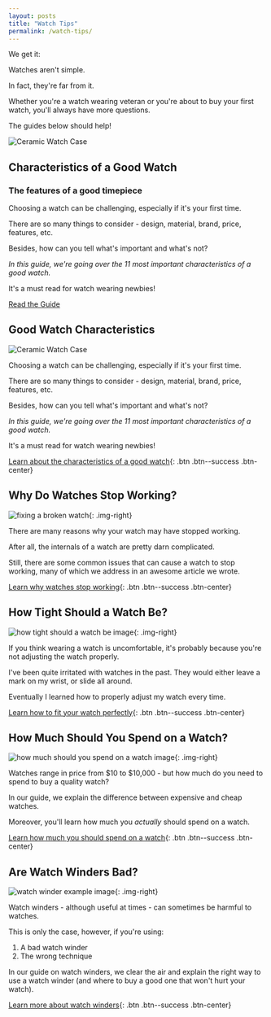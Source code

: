 ```yaml
---
layout: posts
title: "Watch Tips" 
permalink: /watch-tips/
---
```


We get it: 

Watches aren't simple. 

In fact, they're far from it. 

Whether you're a watch wearing veteran or you're about to buy your first watch, you'll always have more questions. 

The guides below should help!

<div class="featured-info-box">
<div class="content">
<div class="img">
<img src="/img/watches/characteristics/ceramic.jpg" alt="Ceramic Watch Case">
</div>
<div class="text">
<h2>Characteristics of a Good Watch</h2>
<h3>The features of a good timepiece</h3>
<p>Choosing a watch can be challenging, especially if it's your first time. 

There are so many things to consider - design, material, brand, price, features, etc. 

Besides, how can you tell what's important and what's not? 

*In this guide, we're going over the 11 most important characteristics of a good watch.* 

It's a must read for watch wearing newbies!</p>
<div class="btn">
<a class="learn-button cta-button" href="/good-watch-characteristics/">Read the Guide</a>
</div>
</div>
</div>
</div>

## Good Watch Characteristics 
<img src="/img/watches/characteristics/ceramic.jpg" alt="Ceramic Watch Case" class="img-right">

Choosing a watch can be challenging, especially if it's your first time. 

There are so many things to consider - design, material, brand, price, features, etc. 

Besides, how can you tell what's important and what's not? 

*In this guide, we're going over the 11 most important characteristics of a good watch.* 

It's a must read for watch wearing newbies!

[Learn about the characteristics of a good watch](/good-watch-characteristics/){: .btn .btn--success .btn-center}

## Why Do Watches Stop Working? 
![fixing a broken watch](/img/watch-stopped-working/fixing-broken-watch.jpg){: .img-right}

There are many reasons why your watch may have stopped working. 

After all, the internals of a watch are pretty darn complicated. 

Still, there are some common issues that can cause a watch to stop working, many of which we address in an awesome article we wrote. 

[Learn why watches stop working](/why-watches-stop-working/){: .btn .btn--success .btn-center}

## How Tight Should a Watch Be? 
![how tight should a watch be image](/img/how-a-watch-should-fit/excellent-watch-fit.jpeg){: .img-right}

If you think wearing a watch is uncomfortable, it's probably because you're not adjusting the watch properly. 

I've been quite irritated with watches in the past. They would either leave a mark on my wrist, or slide all around.

Eventually I learned how to properly adjust my watch every time. 

[Learn how to fit your watch perfectly](/how-tight-should-watch-fit/){: .btn .btn--success .btn-center}

## How Much Should You Spend on a Watch?
![how much should you spend on a watch image](/img/how-much-should-spend-watch/rolex.jpg){: .img-right}

Watches range in price from $10 to $10,000 - but how much do you need to spend to buy a quality watch? 

In our guide, we explain the difference between expensive and cheap watches.

Moreover, you'll learn how much you *actually* should spend on a watch.

[Learn how much you should spend on a watch](/how-much-money-for-watch/){: .btn .btn--success .btn-center}

## Are Watch Winders Bad? 
![watch winder example image](/img/watch-winders/watch-winder-example.jpg){: .img-right}

Watch winders - although useful at times - can sometimes be harmful to watches. 

This is only the case, however, if you're using:

1. A bad watch winder
2. The wrong technique

In our guide on watch winders, we clear the air and explain the right way to use a watch winder (and where to buy a good one that won't hurt your watch).

[Learn more about watch winders](/watch-winders/){: .btn .btn--success .btn-center}




